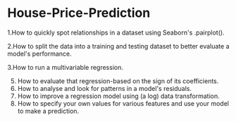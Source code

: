 # House-Price-Prediction
1.How to quickly spot relationships in a dataset using Seaborn's .pairplot(). 

2.How to split the data into a training and testing dataset to better evaluate a model's performance.
 
3.How to run a multivariable regression.

5. How to evaluate that regression-based on the sign of its coefficients. 
5. How to analyse and look for patterns in a model's residuals.
 6. How to improve a regression model using (a log) data transformation.
 7. How to specify your own values for various features and use your model to make a prediction.
